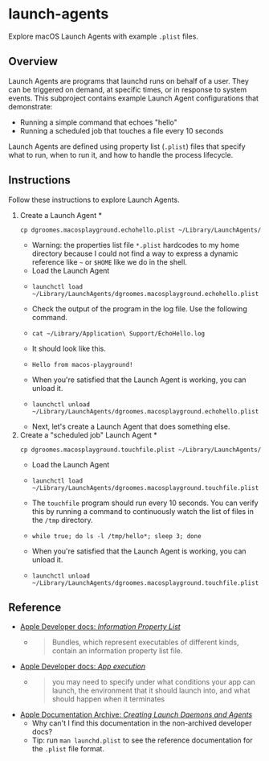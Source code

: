 # launch-agents

Explore macOS Launch Agents with example `.plist` files.


## Overview

Launch Agents are programs that launchd runs on behalf of a user. They can be triggered on demand, at specific times,
or in response to system events. This subproject contains example Launch Agent configurations that demonstrate:

* Running a simple command that echoes "hello"
* Running a scheduled job that touches a file every 10 seconds

Launch Agents are defined using property list (`.plist`) files that specify what to run, when to run it, and how to
handle the process lifecycle.


## Instructions

Follow these instructions to explore Launch Agents.

1. Create a Launch Agent
   * 
     ```shell
     cp dgroomes.macosplayground.echohello.plist ~/Library/LaunchAgents/
     ```
   * Warning: the properties list file `*.plist` hardcodes to my home directory because I could not find a way to
     express a dynamic reference like `~` or `$HOME` like we do in the shell. 
   * Load the Launch Agent
   * 
     ```shell
     launchctl load ~/Library/LaunchAgents/dgroomes.macosplayground.echohello.plist
     ```
   * Check the output of the program in the log file. Use the following command.
   * 
     ```shell
     cat ~/Library/Application\ Support/EchoHello.log
     ```
   * It should look like this.
   * 
     ```text
     Hello from macos-playground!
     ```
   * When you're satisfied that the Launch Agent is working, you can unload it.
   * 
     ```shell
     launchctl unload ~/Library/LaunchAgents/dgroomes.macosplayground.echohello.plist
     ```
   * Next, let's create a Launch Agent that does something else.
2. Create a "scheduled job" Launch Agent
   * 
     ```shell
     cp dgroomes.macosplayground.touchfile.plist ~/Library/LaunchAgents/
     ```
   * Load the Launch Agent
   * 
     ```shell
     launchctl load ~/Library/LaunchAgents/dgroomes.macosplayground.touchfile.plist
     ```
   * The `touchfile` program should run every 10 seconds. You can verify this by running a command to continuously watch
     the list of files in the `/tmp` directory.
   * 
     ```shell
     while true; do ls -l /tmp/hello*; sleep 3; done
     ```
   * When you're satisfied that the Launch Agent is working, you can unload it.
   * 
     ```shell
     launchctl unload ~/Library/LaunchAgents/dgroomes.macosplayground.touchfile.plist
     ```


## Reference

* [Apple Developer docs: *Information Property List*](https://developer.apple.com/documentation/bundleresources/information_property_list)
    * > Bundles, which represent executables of different kinds, contain an information property list file.
* [Apple Developer docs: *App execution*](https://developer.apple.com/documentation/bundleresources/information_property_list/app_execution)
    * > you may need to specify under what conditions your app can launch, the environment that it should launch into, and what should happen when it terminates
* [Apple Documentation Archive: *Creating Launch Daemons and Agents*](https://developer.apple.com/library/archive/documentation/MacOSX/Conceptual/BPSystemStartup/Chapters/CreatingLaunchdJobs.html)
  * Why can't I find this documentation in the non-archived developer docs?
  * Tip: run `man launchd.plist` to see the reference documentation for the `.plist` file format.
